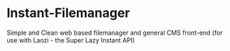 # Instant-Filemanager

Simple and Clean web based filemanager and general CMS front-end
(for use with Laozi - the Super Lazy Instant API)
